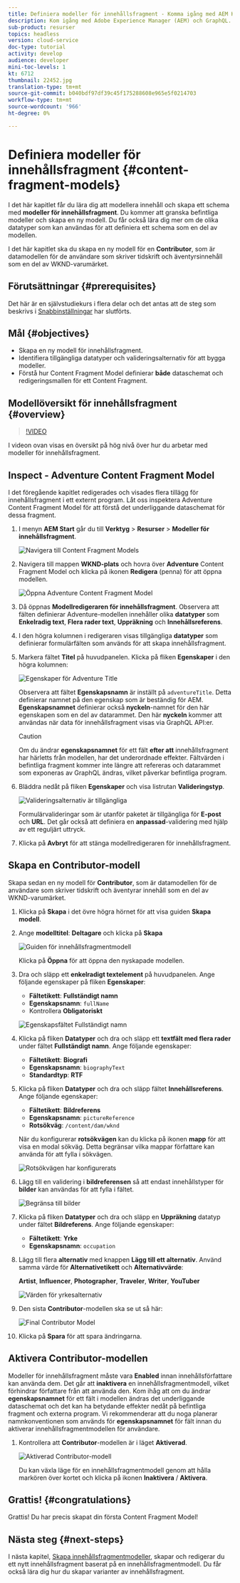 ```yaml
---
title: Definiera modeller för innehållsfragment - Komma igång med AEM Headless - GraphQL
description: Kom igång med Adobe Experience Manager (AEM) och GraphQL. Lär dig modellera innehåll och skapa ett schema med Content Fragment Models i AEM. Granska befintliga modeller och skapa en ny modell. Lär dig mer om de olika datatyper som kan användas för att definiera ett schema.
sub-product: resurser
topics: headless
version: cloud-service
doc-type: tutorial
activity: develop
audience: developer
mini-toc-levels: 1
kt: 6712
thumbnail: 22452.jpg
translation-type: tm+mt
source-git-commit: b040bdf97df39c45f175288608e965e5f0214703
workflow-type: tm+mt
source-wordcount: '966'
ht-degree: 0%

---
```



# Definiera modeller för innehållsfragment {#content-fragment-models}

I det här kapitlet får du lära dig att modellera innehåll och skapa ett schema med **modeller för innehållsfragment**. Du kommer att granska befintliga modeller och skapa en ny modell. Du får också lära dig mer om de olika datatyper som kan användas för att definiera ett schema som en del av modellen.

I det här kapitlet ska du skapa en ny modell för en **Contributor**, som är datamodellen för de användare som skriver tidskrift och äventyrsinnehåll som en del av WKND-varumärket.

## Förutsättningar {#prerequisites}

Det här är en självstudiekurs i flera delar och det antas att de steg som beskrivs i [Snabbinställningar](./setup.md) har slutförts.

## Mål {#objectives}

* Skapa en ny modell för innehållsfragment.
* Identifiera tillgängliga datatyper och valideringsalternativ för att bygga modeller.
* Förstå hur Content Fragment Model definierar **både** dataschemat och redigeringsmallen för ett Content Fragment.

## Modellöversikt för innehållsfragment {#overview}

>[!VIDEO](https://video.tv.adobe.com/v/22452/?quality=12&learn=on)

I videon ovan visas en översikt på hög nivå över hur du arbetar med modeller för innehållsfragment.

## Inspect - Adventure Content Fragment Model

I det föregående kapitlet redigerades och visades flera tillägg för innehållsfragment i ett externt program. Låt oss inspektera Adventure Content Fragment Model för att förstå det underliggande dataschemat för dessa fragment.

1. I menyn **AEM Start** går du till **Verktyg** > **Resurser** > **Modeller för innehållsfragment**.

   ![Navigera till Content Fragment Models](assets/content-fragment-models/content-fragment-model-navigation.png)

1. Navigera till mappen **WKND-plats** och hovra över **Adventure** Content Fragment Model och klicka på ikonen **Redigera** (penna) för att öppna modellen.

   ![Öppna Adventure Content Fragment Model](assets/content-fragment-models/adventure-content-fragment-edit.png)

1. Då öppnas **Modellredigeraren för innehållsfragment**. Observera att fälten definierar Adventure-modellen innehåller olika **datatyper** som **Enkelradig text**, **Flera rader text**, **Uppräkning** och **Innehållsreferens**.

1. I den högra kolumnen i redigeraren visas tillgängliga **datatyper** som definierar formulärfälten som används för att skapa innehållsfragment.

1. Markera fältet **Titel** på huvudpanelen. Klicka på fliken **Egenskaper** i den högra kolumnen:

   ![Egenskaper för Adventure Title](assets/content-fragment-models/adventure-title-properties-tab.png)

   Observera att fältet **Egenskapsnamn** är inställt på `adventureTitle`. Detta definierar namnet på den egenskap som är beständig för AEM. **Egenskapsnamnet** definierar också **nyckeln**-namnet för den här egenskapen som en del av datarammet. Den här **nyckeln** kommer att användas när data för innehållsfragment visas via GraphQL API:er.

   >[!CAUTION]
   >
   > Om du ändrar **egenskapsnamnet** för ett fält **efter att** innehållsfragment har härletts från modellen, har det underordnade effekter. Fältvärden i befintliga fragment kommer inte längre att refereras och datarammet som exponeras av GraphQL ändras, vilket påverkar befintliga program.

1. Bläddra nedåt på fliken **Egenskaper** och visa listrutan **Valideringstyp**.

   ![Valideringsalternativ är tillgängliga](assets/content-fragment-models/validation-options-available.png)

   Formulärvalideringar som är utanför paketet är tillgängliga för **E-post** och **URL**. Det går också att definiera en **anpassad**-validering med hjälp av ett reguljärt uttryck.

1. Klicka på **Avbryt** för att stänga modellredigeraren för innehållsfragment.

## Skapa en Contributor-modell

Skapa sedan en ny modell för **Contributor**, som är datamodellen för de användare som skriver tidskrift och äventyrar innehåll som en del av WKND-varumärket.

1. Klicka på **Skapa** i det övre högra hörnet för att visa guiden **Skapa modell**.
1. Ange **modelltitel**: **Deltagare** och klicka på **Skapa**

   ![Guiden för innehållsfragmentmodell](assets/content-fragment-models/content-fragment-model-wizard.png)

   Klicka på **Öppna** för att öppna den nyskapade modellen.

1. Dra och släpp ett **enkelradigt textelement** på huvudpanelen. Ange följande egenskaper på fliken **Egenskaper**:

   * **Fältetikett**:  **Fullständigt namn**
   * **Egenskapsnamn**:  `fullName`
   * Kontrollera **Obligatoriskt**

   ![Egenskapsfältet Fullständigt namn](assets/content-fragment-models/full-name-property-field.png)

1. Klicka på fliken **Datatyper** och dra och släpp ett **textfält med flera rader** under fältet **Fullständigt namn**. Ange följande egenskaper:

   * **Fältetikett**:  **Biografi**
   * **Egenskapsnamn**:  `biographyText`
   * **Standardtyp**:  **RTF**

1. Klicka på fliken **Datatyper** och dra och släpp fältet **Innehållsreferens**. Ange följande egenskaper:

   * **Fältetikett**:  **Bildreferens**
   * **Egenskapsnamn**:  `pictureReference`
   * **Rotsökväg**:  `/content/dam/wknd`

   När du konfigurerar **rotsökvägen** kan du klicka på ikonen **mapp** för att visa en modal sökväg. Detta begränsar vilka mappar författare kan använda för att fylla i sökvägen.

   ![Rotsökvägen har konfigurerats](assets/content-fragment-models/root-path-configure.png)

1. Lägg till en validering i **bildreferensen** så att endast innehållstyper för **bilder** kan användas för att fylla i fältet.

   ![Begränsa till bilder](assets/content-fragment-models/picture-reference-content-types.png)

1. Klicka på fliken **Datatyper** och dra och släpp en **Uppräkning** datatyp under fältet **Bildreferens**. Ange följande egenskaper:

   * **Fältetikett**:  **Yrke**
   * **Egenskapsnamn**:  `occupation`

1. Lägg till flera **alternativ** med knappen **Lägg till ett alternativ**. Använd samma värde för **Alternativetikett** och **Alternativvärde**:

   **Artist**,  **Influencer**,  **Photographer**,  **Traveler**,  **Writer**,  **YouTuber**

   ![Värden för yrkesalternativ](assets/content-fragment-models/occupation-options-values.png)

1. Den sista **Contributor**-modellen ska se ut så här:

   ![Final Contributor Model](assets/content-fragment-models/final-contributor-model.png)

1. Klicka på **Spara** för att spara ändringarna.

## Aktivera Contributor-modellen

Modeller för innehållsfragment måste vara **Enabled** innan innehållsförfattare kan använda dem. Det går att **inaktivera** en innehållsfragmentmodell, vilket förhindrar författare från att använda den. Kom ihåg att om du ändrar **egenskapsnamnet** för ett fält i modellen ändras det underliggande dataschemat och det kan ha betydande effekter nedåt på befintliga fragment och externa program. Vi rekommenderar att du noga planerar namnkonventionen som används för **egenskapsnamnet** för fält innan du aktiverar innehållsfragmentmodellen för användare.

1. Kontrollera att **Contributor**-modellen är i läget **Aktiverad**.

   ![Aktiverad Contributor-modell](assets/content-fragment-models/enable-contributor-model.png)

   Du kan växla läge för en innehållsfragmentmodell genom att hålla markören över kortet och klicka på ikonen **Inaktivera** / **Aktivera**.

## Grattis! {#congratulations}

Grattis! Du har precis skapat din första Content Fragment Model!

## Nästa steg {#next-steps}

I nästa kapitel, [Skapa innehållsfragmentmodeller](author-content-fragments.md), skapar och redigerar du ett nytt innehållsfragment baserat på en innehållsfragmentmodell. Du får också lära dig hur du skapar varianter av innehållsfragment.